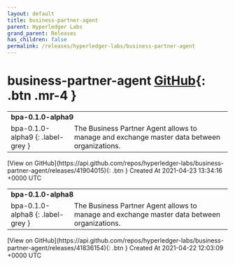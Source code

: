 ```yaml
---
layout: default
title: business-partner-agent
parent: Hyperledger Labs
grand_parent: Releases
has_children: false
permalink: /releases/hyperledger-labs/business-partner-agent
---
```


# business-partner-agent <span class="fs-3 right-align">[GitHub](https://github.com/hyperledger-labs/business-partner-agent){: .btn .mr-4 }</span>


<div>
    <table>
        <tr>
            <td colspan="2">
                <b>
                    bpa-0.1.0-alpha9
                </b>
            </td>
        </tr>
        <tr>
            <td>
bpa-0.1.0-alpha9
{: .label-grey }
            </td>
            <td>
                The Business Partner Agent allows to manage and exchange master data between organizations.
            </td>
        </tr>
    </table>
[View on GitHub](https://api.github.com/repos/hyperledger-labs/business-partner-agent/releases/41904015){: .btn }
    <span class="right-align">
        Created At 2021-04-23 13:34:16 +0000 UTC
    </span>
</div>

<div>
    <table>
        <tr>
            <td colspan="2">
                <b>
                    bpa-0.1.0-alpha8
                </b>
            </td>
        </tr>
        <tr>
            <td>
bpa-0.1.0-alpha8
{: .label-grey }
            </td>
            <td>
                The Business Partner Agent allows to manage and exchange master data between organizations.
            </td>
        </tr>
    </table>
[View on GitHub](https://api.github.com/repos/hyperledger-labs/business-partner-agent/releases/41836154){: .btn }
    <span class="right-align">
        Created At 2021-04-22 12:03:09 +0000 UTC
    </span>
</div>

